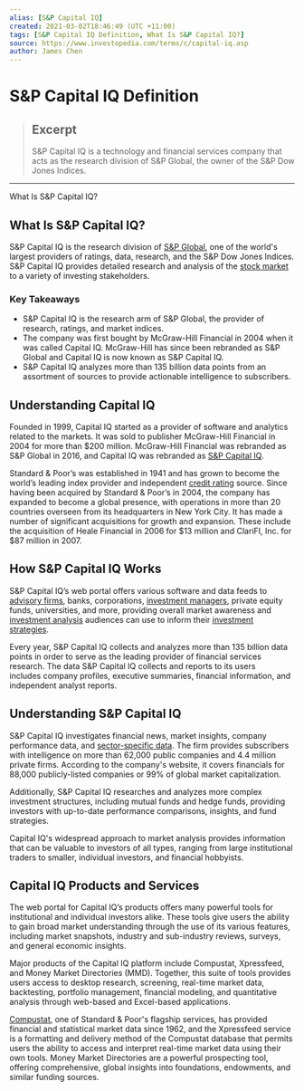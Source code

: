 ```yaml
---
alias: [S&P Capital IQ]
created: 2021-03-02T18:46:49 (UTC +11:00)
tags: [S&P Capital IQ Definition, What Is S&P Capital IQ?]
source: https://www.investopedia.com/terms/c/capital-iq.asp
author: James Chen
---
```


# S&P Capital IQ Definition

> ## Excerpt
> S&P Capital IQ is a technology and financial services company that acts as the research division of S&P Global, the owner of the S&P Dow Jones Indices.

---

What Is S&P Capital IQ?
## What Is S&P Capital IQ?

S&P Capital IQ is the research division of [S&P Global](https://www.investopedia.com/terms/s/sp.asp), one of the world's largest providers of ratings, data, research, and the S&P Dow Jones Indices. S&P Capital IQ provides detailed research and analysis of the [stock market](https://www.investopedia.com/terms/s/stockmarket.asp) to a variety of investing stakeholders.

### Key Takeaways

-   S&P Capital IQ is the research arm of S&P Global, the provider of research, ratings, and market indices.
-   The company was first bought by McGraw-Hill Financial in 2004 when it was called Capital IQ. McGraw-Hill has since been rebranded as S&P Global and Capital IQ is now known as S&P Capital IQ.
-   S&P Capital IQ analyzes more than 135 billion data points from an assortment of sources to provide actionable intelligence to subscribers.

## Understanding Capital IQ

Founded in 1999, Capital IQ started as a provider of software and analytics related to the markets. It was sold to publisher McGraw-Hill Financial in 2004 for more than $200 million. McGraw-Hill Financial was rebranded as S&P Global in 2016, and Capital IQ was rebranded as [S&P Capital IQ](https://www.capitaliq.com/).

Standard & Poor’s was established in 1941 and has grown to become the world’s leading index provider and independent [credit rating](https://www.investopedia.com/terms/c/creditrating.asp) source. Since having been acquired by Standard & Poor’s in 2004, the company has expanded to become a global presence, with operations in more than 20 countries overseen from its headquarters in New York City. It has made a number of significant acquisitions for growth and expansion. These include the acquisition of Heale Financial in 2006 for $13 million and ClariFI, Inc. for $87 million in 2007.

## How S&P Capital IQ Works

S&P Capital IQ’s web portal offers various software and data feeds to [advisory firms](https://www.investopedia.com/articles/professionals/080615/5-biggest-financial-advisory-firms-us.asp), banks, corporations, [investment managers](https://www.investopedia.com/terms/i/investment-manager.asp), private equity funds, universities, and more, providing overall market awareness and [investment analysis](https://www.investopedia.com/terms/i/investment-analysis.asp) audiences can use to inform their [investment strategies](https://www.investopedia.com/articles/trading/10/creating-a-better-investment-strategy.asp).

Every year, S&P Capital IQ collects and analyzes more than 135 billion data points in order to serve as the leading provider of financial services research. The data S&P Capital IQ collects and reports to its users includes company profiles, executive summaries, financial information, and independent analyst reports.

## Understanding S&P Capital IQ

S&P Capital IQ investigates financial news, market insights, company performance data, and [sector-specific data](https://www.investopedia.com/terms/s/sector-analysis.asp). The firm provides subscribers with intelligence on more than 62,000 public companies and 4.4 million private firms. According to the company's website, it covers financials for 88,000 publicly-listed companies or 99% of global market capitalization.

Additionally, S&P Capital IQ researches and analyzes more complex investment structures, including mutual funds and hedge funds, providing investors with up-to-date performance comparisons, insights, and fund strategies.

Capital IQ's widespread approach to market analysis provides information that can be valuable to investors of all types, ranging from large institutional traders to smaller, individual investors, and financial hobbyists.

## Capital IQ Products and Services

The web portal for Capital IQ’s products offers many powerful tools for institutional and individual investors alike. These tools give users the ability to gain broad market understanding through the use of its various features, including market snapshots, industry and sub-industry reviews, surveys, and general economic insights.

Major products of the Capital IQ platform include Compustat, Xpressfeed, and Money Market Directories (MMD). Together, this suite of tools provides users access to desktop research, screening, real-time market data, backtesting, portfolio management, financial modeling, and quantitative analysis through web-based and Excel-based applications.

[Compustat](https://www.investopedia.com/terms/c/compustat.asp), one of Standard & Poor's flagship services, has provided financial and statistical market data since 1962, and the Xpressfeed service is a formatting and delivery method of the Compustat database that permits users the ability to access and interpret real-time market data using their own tools. Money Market Directories are a powerful prospecting tool, offering comprehensive, global insights into foundations, endowments, and similar funding sources.
